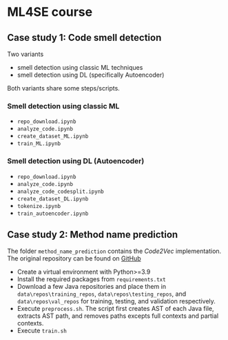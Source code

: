 # ML4SE course

## Case study 1: Code smell detection
Two variants
- smell detection using classic ML techniques
- smell detection using DL (specifically Autoencoder)

Both variants share some steps/scripts.

### Smell detection using classic ML
- `repo_download.ipynb`
- `analyze_code.ipynb`
- `create_dataset_ML.ipynb`
- `train_ML.ipynb`

### Smell detection using DL (Autoencoder)
- `repo_download.ipynb`
- `analyze_code.ipynb`
- `analyze_code_codesplit.ipynb`
- `create_dataset_DL.ipynb`
- `tokenize.ipynb`
- `train_autoencoder.ipynb`

## Case study 2: Method name prediction
The folder `method_name_prediction` contains the *Code2Vec* implementation.
The original repository can be found on [GitHub](https://github.com/tech-srl/code2vec)

- Create a virtual environment with Python>=3.9
- Install the required packages from `requirements.txt`
- Download a few Java repositories and place them in `data\repos\training_repos`, `data\repos\testing_repos`, and `data\repos\val_repos` for training, testing, and validation respectively.
- Execute `preprocess.sh`. The script first creates AST of each Java file, extracts AST path, and removes paths excepts full contexts and partial contexts.
- Execute `train.sh`
